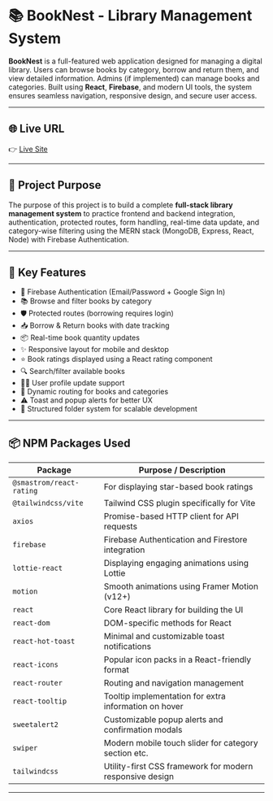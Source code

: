 # 📚 BookNest - Library Management System

**BookNest** is a full-featured web application designed for managing a digital library. Users can browse books by category, borrow and return them, and view detailed information. Admins (if implemented) can manage books and categories. Built using **React**, **Firebase**, and modern UI tools, the system ensures seamless navigation, responsive design, and secure user access.

---

## 🌐 Live URL

👉 [Live Site](https://library-management-ad416.web.app/)

---

## 🎯 Project Purpose

The purpose of this project is to build a complete **full-stack library management system** to practice frontend and backend integration, authentication, protected routes, form handling, real-time data update, and category-wise filtering using the MERN stack (MongoDB, Express, React, Node) with Firebase Authentication.

---

## 🚀 Key Features

- 🔐 Firebase Authentication (Email/Password + Google Sign In)
- 📚 Browse and filter books by category
- 🛡️ Protected routes (borrowing requires login)
- 📥 Borrow & Return books with date tracking
- 📦 Real-time book quantity updates
- ✨ Responsive layout for mobile and desktop
- ⭐ Book ratings displayed using a React rating component
- 🔍 Search/filter available books
- 🧑‍💻 User profile update support
- 🔗 Dynamic routing for books and categories
- ⚠️ Toast and popup alerts for better UX
- 📁 Structured folder system for scalable development

---

## 📦 NPM Packages Used

| Package                   | Purpose / Description                                      |
|---------------------------|------------------------------------------------------------|
| `@smastrom/react-rating`  | For displaying star-based book ratings                    |
| `@tailwindcss/vite`       | Tailwind CSS plugin specifically for Vite                 |
| `axios`                   | Promise-based HTTP client for API requests                |
| `firebase`                | Firebase Authentication and Firestore integration         |
| `lottie-react`            | Displaying engaging animations using Lottie               |
| `motion`                  | Smooth animations using Framer Motion (v12+)              |
| `react`                   | Core React library for building the UI                    |
| `react-dom`               | DOM-specific methods for React                            |
| `react-hot-toast`         | Minimal and customizable toast notifications              |
| `react-icons`             | Popular icon packs in a React-friendly format             |
| `react-router`            | Routing and navigation management                         |
| `react-tooltip`           | Tooltip implementation for extra information on hover     |
| `sweetalert2`             | Customizable popup alerts and confirmation modals         |
| `swiper`                  | Modern mobile touch slider for category section etc.      |
| `tailwindcss`             | Utility-first CSS framework for modern responsive design  |

---
